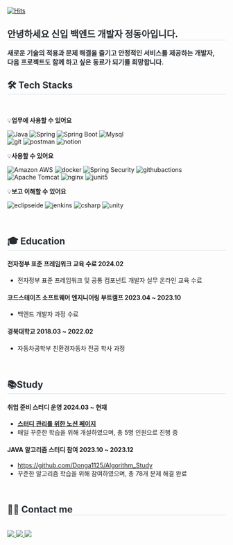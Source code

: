  
[![Hits](https://hits.seeyoufarm.com/api/count/incr/badge.svg?url=https%3A%2F%2Fgithub.com%2FDonga1125%2Fhit-counter&count_bg=%2378D3F7&title_bg=%23C1A2F3&icon=&icon_color=%23E7E7E7&title=hits&edge_flat=true)](https://hits.seeyoufarm.com)
</div>
 <div style="text-align: left;"> 
    <h2 style="border-bottom: 1px solid #d8dee4; color: #282d33;"> 안녕하세요 신입 백엔드 개발자 정동아입니다.</h2>  
    <div style="font-weight: 700; font-size: 15px; text-align: left; color: #282d33;"> 새로운 기술의 적용과 문제 해결을 즐기고 안정적인 서비스를 제공하는 개발자, <br>
다음 프로젝트도 함께 하고 싶은 동료가 되기를 희망합니다.  </div> 
 </div>
    <div style="text-align: left;">
    <h2 style="border-bottom: 1px solid #d8dee4; color: #282d33;"> 🛠️ Tech Stacks </h2> <br> 
    <div style="margin: ; text-align: left;" "text-align: left;"> </div>
	    
💡**업무에 사용할 수 있어요**

![Java](https://img.shields.io/badge/Java-007396?style=for-the-badge&logo=OpenJDK&logoColor=white)
![Spring](https://img.shields.io/badge/spring-6DB33F?style=for-the-badge&logo=spring&logoColor=white)
![Spring Boot](https://img.shields.io/badge/spring_boot-6DB33F?style=for-the-badge&logo=springboot&logoColor=white)
![Mysql](https://img.shields.io/badge/mysql-4479A1?style=for-the-badge&logo=mysql&logoColor=white)
<br>
![git](https://img.shields.io/badge/git-F05032?style=for-the-badge&logo=git&logoColor=white)
![postman](https://img.shields.io/badge/postman-FF6C37?style=for-the-badge&logo=postman&logoColor=white)
![notion](https://img.shields.io/badge/notion-000000?style=for-the-badge&logo=notion&logoColor=white)

💡**사용할 수 있어요**

![Amazon AWS](https://img.shields.io/badge/amazonaws-232F3E?style=for-the-badge&logo=amazonaws&logoColor=white)
![docker](https://img.shields.io/badge/docker-2496ED?style=for-the-badge&logo=docker&logoColor=white)
![Spring Security](https://img.shields.io/badge/spring_security-6DB33F?style=for-the-badge&logo=springsecurity&logoColor=white)
![githubactions](https://img.shields.io/badge/githubactions-2088FF?style=for-the-badge&logo=githubactions&logoColor=white)
<br>
![Apache Tomcat](https://img.shields.io/badge/apachetomcat-F8DC75?style=for-the-badge&logo=apachetomcat&logoColor=black)
![nginx](https://img.shields.io/badge/nginx-009639?style=for-the-badge&logo=nginx&logoColor=white)
![junit5](https://img.shields.io/badge/junit5-25A162?style=for-the-badge&logo=junit5&logoColor=white)


💡**보고 이해할 수 있어요**

![eclipseide](https://img.shields.io/badge/eclipseide-2C2255?style=for-the-badge&logo=eclipseide&logoColor=white)
![jenkins](https://img.shields.io/badge/jenkins-D24939?style=for-the-badge&logo=jenkins&logoColor=white)
![csharp](https://img.shields.io/badge/csharp-512BD4?style=for-the-badge&logo=csharp&logoColor=white)
![unity](https://img.shields.io/badge/unity-FFFFFF?style=for-the-badge&logo=unity&logoColor=black)
</div>
<br>

<div style="text-align: left;">
    <h2 style="border-bottom: 1px solid #d8dee4; color: #282d33;"> 🎓 Education </h2> 
    <div style="margin: ; text-align: left;" "text-align: left;"> </div>
	
 #### 전자정부 표준 프레임워크 교육 수료 2024.02
- 전자정부 표준 프레임워크 및 공통 컴포넌트 개발자 실무 온라인 교육 수료

#### 코드스테이츠 소프트웨어 엔지니어링 부트캠프 2023.04 ~ 2023.10
- 백엔드 개발자 과정 수료

#### 경북대학교 2018.03 ~ 2022.02
- 자동차공학부 친환경자동차 전공 학사 과정
  
<br>

<div style="text-align: left;">
    <h2 style="border-bottom: 1px solid #d8dee4; color: #282d33;"> 📚Study </h2>
    <div style="margin: ; text-align: left;" "text-align: left;"> </div>

#### **취업 준비 스터디 운영** 2024.03 ~ 현재

- [**스터디 관리를 위한 노션 페이지**](https://www.notion.so/04dfec43007d44f3a74676b01e814ec8?pvs=21)
- 매일 꾸준한 학습을 위해 개설하였으며, 총 5명 인원으로 진행 중

#### **JAVA 알고리즘 스터디 참여** 2023.10 ~ 2023.12

- https://github.com/Donga1125/Algorithm_Study
- 꾸준한 알고리즘 학습을 위해 참여하였으며, 총 78개 문제 해결 완료

<br> 
    </div>
    <div style="text-align: left;">
    <h2 style="border-bottom: 1px solid #d8dee4; color: #282d33;"> 🧑‍💻 Contact me </h2> <br> 
    <div style="text-align: left;"> <a href=https://velog.io/@ehddk0133> <img src="https://img.shields.io/badge/Velog-20C997?style=for-the-badge&logo=Velog&logoColor=white&link=https://velog.io/@ehddk0133"> </a>
         <a href=> <img src="https://img.shields.io/badge/Portfolio-000000?style=for-the-badge&logo=Notion&logoColor=white&link="> </a>
         <a href=mailto:ehddk0133@naver.com> <img src="https://img.shields.io/badge/Mail-EA4335?style=for-the-badge&logo=Gmail&logoColor=white&link=mailto:ehddk0133@naver.com"> </a>
          </div>  <br> 
    <div style="text-align: left;">  </div> 
    </div>
